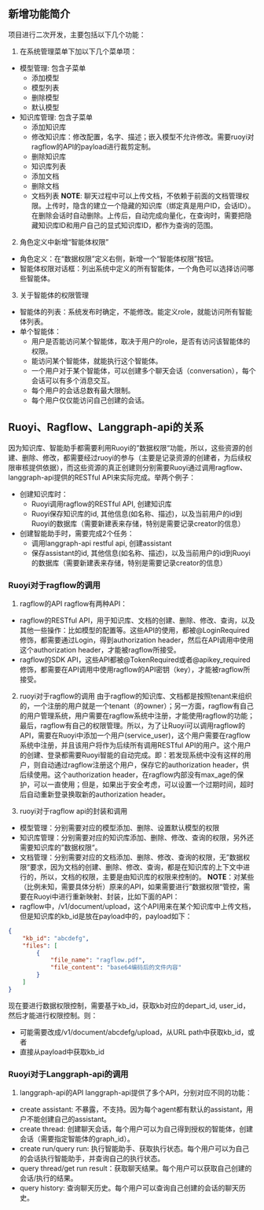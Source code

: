 ## 新增功能简介
项目进行二次开发，主要包括以下几个功能：
1. 在系统管理菜单下加以下几个菜单项：  
- 模型管理: 包含子菜单
  - 添加模型
  - 模型列表
  - 删除模型
  - 默认模型
- 知识库管理: 包含子菜单
  - 添加知识库
  - 修改知识库：修改配置，名字、描述；嵌入模型不允许修改。需要ruoyi对ragflow的API的payload进行裁剪定制。
  - 删除知识库
  - 知识库列表
  - 添加文档
  - 删除文档
  - 文档列表
**NOTE**: 聊天过程中可以上传文档，不依赖于前面的文档管理权限。上传时，隐含的建立一个隐藏的知识库（绑定真是用户ID，会话ID）。在删除会话时自动删除。上传后，自动完成向量化，在查询时，需要把隐藏知识库ID和用户自己的显式知识库ID，都作为查询的范围。

2. 角色定义中新增“智能体权限”
- 角色定义：在“数据权限”定义右侧，新增一个“智能体权限”按钮。
- 智能体权限对话框：列出系统中定义的所有智能体，一个角色可以选择访问哪些智能体。

3. 关于智能体的权限管理
- 智能体的列表：系统发布时确定，不能修改。能定义role，就能访问所有智能体列表。
- 单个智能体：
  - 用户是否能访问某个智能体，取决于用户的role，是否有访问该智能体的权限。
  - 能访问某个智能体，就能执行这个智能体。
  - 一个用户对于某个智能体，可以创建多个聊天会话（conversation），每个会话可以有多个消息交互。
  - 每个用户的会话总数有最大限制。
  - 每个用户仅仅能访问自己创建的会话。

## Ruoyi、Ragflow、Langgraph-api的关系
因为知识库、智能助手都需要利用Ruoyi的”数据权限“功能，所以，这些资源的创建、删除、修改，都需要经过ruoyi的参与（主要是记录资源的创建者，为后续权限审核提供依据），而这些资源的真正创建则分别需要Ruoyi通过调用ragflow、langgraph-api提供的RESTful API来实际完成。举两个例子：
- 创建知识库时：
  - Ruoyi调用ragflow的RESTful API, 创建知识库
  - Ruoyi保存知识库的id, 其他信息(如名称、描述)，以及当前用户的id到Ruoyi的数据库（需要新建表来存储，特别是需要记录creator的信息）
- 创建智能助手时，需要完成2个任务：
  - 调用langgraph-api restful api, 创建assistant
  - 保存assistant的id, 其他信息(如名称、描述)，以及当前用户的id到Ruoyi的数据库（需要新建表来存储，特别是需要记录creator的信息）

### Ruoyi对于ragflow的调用
1. ragflow的API
ragflow有两种API：
- ragflow的RESTful API，用于知识库、文档的创建、删除、修改、查询，以及其他一些操作：比如模型的配置等。这些API的使用，都被@LoginRequired修饰，都需要通过Login，得到authorization header，然后在API调用中使用这个authorization header，才能被ragflow所接受。
- ragflow的SDK API，这些API都被@TokenRequired或者@apikey_required修饰，都需要在API调用中使用ragflow的API密钥（key），才能被ragflow所接受。

2. ruoyi对于ragflow的调用
由于ragflow的知识库、文档都是按照tenant来组织的，一个注册的用户就是一个tenant（的owner）；另一方面，ragflow有自己的用户管理系统，用户需要在ragflow系统中注册，才能使用ragflow的功能；最后，ragflow有自己的权限管理。所以，为了让Ruoyi可以调用ragflow的API，需要在Ruoyi中添加一个用户(service_user)，这个用户需要在ragflow系统中注册，并且该用户将作为后续所有调用RESTful API的用户。这个用户的创建、登录都需要Ruoyi智能的自动完成。即：若发现系统中没有这样的用户，则自动通过ragflow注册这个用户，保存它的authorization header，供后续使用。这个authorization header，在ragflow内部没有max_age的保护，可以一直使用；但是，如果出于安全考虑，可以设置一个过期时间，超时后自动重新登录换取新的authorization header。

3. ruoyi对于ragflow api的封装和调用
- 模型管理：分别需要对应的模型添加、删除、设置默认模型的权限
- 知识库管理：分别需要对应的知识库添加、删除、修改、查询的权限，另外还需要知识库的”数据权限“。
- 文档管理：分别需要对应的文档添加、删除、修改、查询的权限，无”数据权限“要求，因为文档的创建、删除、修改、查询，都是在知识库的上下文中进行的，所以，文档的权限，主要是由知识库的权限来控制的。
**NOTE**：对某些（比例未知，需要具体分析）原来的API，如果需要进行”数据权限“管控，需要在Ruoyi中进行重新映射、封装，比如下面的API：
- ragflow中，/v1/document/upload，这个API用来在某个知识库中上传文档，但是知识库的kb_id是放在payload中的，payload如下：
```json
{
    "kb_id": "abcdefg",
    "files": [
        {
            "file_name": "ragflow.pdf",
            "file_content": "base64编码后的文件内容"
        }
    ]
}
```
现在要进行数据权限控制，需要基于kb_id，获取kb对应的depart_id, user_id，然后才能进行权限控制。则：
- 可能需要改成/v1/document/abcdefg/upload，从URL path中获取kb_id，或者
- 直接从payload中获取kb_id

### Ruoyi对于Langgraph-api的调用
1. langgraph-api的API
langgraph-api提供了多个API，分别对应不同的功能：
- create assistant: 不暴露，不支持。因为每个agent都有默认的assistant，用户不能创建自己的assistant。
- create thread: 创建聊天会话，每个用户可以为自己得到授权的智能体，创建会话（需要指定智能体的graph_id）。
- create run/query run: 执行智能助手、获取执行状态。每个用户可以为自己的会话执行智能助手，并查询自己的执行状态。
- query thread/get run result：获取聊天结果。每个用户可以获取自己创建的会话/执行的结果。
- query history: 查询聊天历史。每个用户可以查询自己创建的会话的聊天历史。
